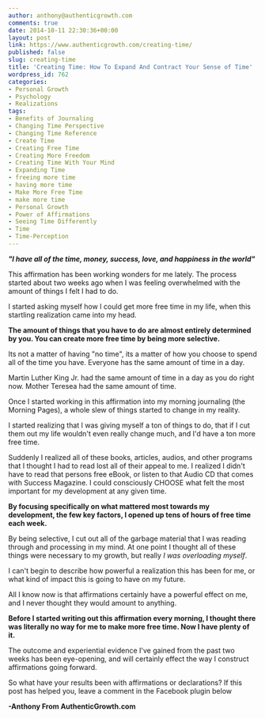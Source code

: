 ```yaml
---
author: anthony@authenticgrowth.com
comments: true
date: 2014-10-11 22:30:36+00:00
layout: post
link: https://www.authenticgrowth.com/creating-time/
published: false
slug: creating-time
title: 'Creating Time: How To Expand And Contract Your Sense of Time'
wordpress_id: 762
categories:
- Personal Growth
- Psychology
- Realizations
tags:
- Benefits of Journaling
- Changing Time Perspective
- Changing Time Reference
- Create Time
- Creating Free Time
- Creating More Freedom
- Creating Time With Your Mind
- Expanding Time
- freeing more time
- having more time
- Make More Free Time
- make more time
- Personal Growth
- Power of Affirmations
- Seeing Time Differently
- Time
- Time-Perception
---
```


_**"I have all of the time, money, success, love, and happiness in the world"**_


This affirmation has been working wonders for me lately. The process started about two weeks ago when I was feeling overwhelmed with the amount of things I felt I had to do.




I started asking myself how I could get more free time in my life, when this startling realization came into my head.




**The amount of things that you have to do are almost entirely determined by you. You can create more free time by being more selective.**




Its not a matter of having "no time", its a matter of how you choose to spend all of the time you have. Everyone has the same amount of time in a day.




Martin Luther King Jr. had the same amount of time in a day as you do right now. Mother Teresea had the same amount of time.




Once I started working in this affirmation into my morning journaling (the Morning Pages), a whole slew of things started to change in my reality.




I started realizing that I was giving myself a ton of things to do, that if I cut them out my life wouldn't even really change much, and I'd have a ton more free time.




Suddenly I realized all of these books, articles, audios, and other programs that I thought I had to read lost all of their appeal to me. I realized I didn't have to read that persons free eBook, or listen to that Audio CD that comes with Success Magazine. I could consciously CHOOSE what felt the most important for my development at any given time.


**By focusing specifically on what mattered most towards my development, the few key factors, I opened up tens of hours of free time each week.**


By being selective, I cut out all of the garbage material that I was reading through and processing in my mind. At one point I thought all of these things were necessary to my growth, but really _I was overloading myself_.




I can't begin to describe how powerful a realization this has been for me, or what kind of impact this is going to have on my future.




All I know now is that affirmations certainly have a powerful effect on me, and I never thought they would amount to anything.


**Before I started writing out this affirmation every morning, I thought there was literally no way for me to make more free time. Now I have plenty of it.**


The outcome and experiential evidence I've gained from the past two weeks has been eye-opening, and will certainly effect the way I construct affirmations going forward.




So what have your results been with affirmations or declarations? If this post has helped you, leave a comment in the Facebook plugin below


**-Anthony From AuthenticGrowth.com**
